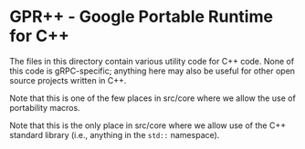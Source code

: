 # GPR++ - Google Portable Runtime for C++

The files in this directory contain various utility code for C++ code.
None of this code is gRPC-specific; anything here may also be useful
for other open source projects written in C++.

Note that this is one of the few places in src/core where we allow
the use of portability macros.

Note that this is the only place in src/core where we allow
use of the C++ standard library (i.e., anything in the `std::`
namespace).  
